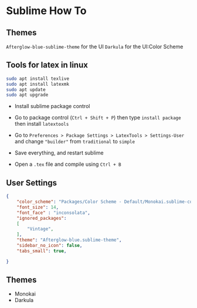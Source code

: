 # Sublime How To


## Themes

`Afterglow-blue-sublime-theme` for the UI
`Darkula` for the UI:Color Scheme

## Tools for latex in linux


```bash
sudo apt install texlive
sudo apt install latexmk
sudo apt update
sudo apt upgrade
```


* Install sublime package control

* Go to package control (`Ctrl + Shift + P`) then type `install package` then install `latextools`

*  Go to `Preferences > Package Settings > LatexTools > Settings-User` and change `"builder"` from `traditional` to `simple`

* Save everything, and restart sublime

* Open a `.tex` file and compile using `Ctrl + B`

## User Settings

```json
{
	"color_scheme": "Packages/Color Scheme - Default/Monokai.sublime-color-scheme",
	"font_size": 14,
	"font_face" : "inconsolata",
	"ignored_packages":
	[
		"Vintage",
	],
	"theme": "Afterglow-blue.sublime-theme",
	"sidebar_no_icon": false,
	"tabs_small": true,

}
```


## Themes

* Monokai
* Darkula